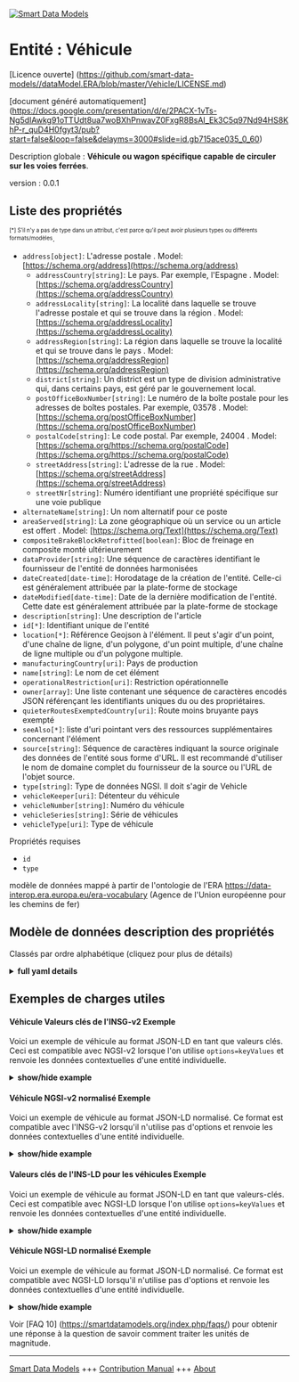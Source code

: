 <!-- 10-Header -->  
[![Smart Data Models](https://smartdatamodels.org/wp-content/uploads/2022/01/SmartDataModels_logo.png "Logo")](https://smartdatamodels.org)  
Entité : Véhicule  
=================<!-- /10-Header -->  
<!-- 15-License -->  
[Licence ouverte] (https://github.com/smart-data-models//dataModel.ERA/blob/master/Vehicle/LICENSE.md)  
[document généré automatiquement] (https://docs.google.com/presentation/d/e/2PACX-1vTs-Ng5dIAwkg91oTTUdt8ua7woBXhPnwavZ0FxgR8BsAI_Ek3C5q97Nd94HS8KhP-r_quD4H0fgyt3/pub?start=false&loop=false&delayms=3000#slide=id.gb715ace035_0_60)  
<!-- /15-License -->  
<!-- 20-Description -->  
Description globale : **Véhicule ou wagon spécifique capable de circuler sur les voies ferrées**.  
version : 0.0.1  
<!-- /20-Description -->  
<!-- 30-PropertiesList -->  

## Liste des propriétés  

<sup><sub>[*] S'il n'y a pas de type dans un attribut, c'est parce qu'il peut avoir plusieurs types ou différents formats/modèles</sub></sup>.  
- `address[object]`: L'adresse postale  . Model: [https://schema.org/address](https://schema.org/address)	- `addressCountry[string]`: Le pays. Par exemple, l'Espagne  . Model: [https://schema.org/addressCountry](https://schema.org/addressCountry)  
	- `addressLocality[string]`: La localité dans laquelle se trouve l'adresse postale et qui se trouve dans la région  . Model: [https://schema.org/addressLocality](https://schema.org/addressLocality)  
	- `addressRegion[string]`: La région dans laquelle se trouve la localité et qui se trouve dans le pays  . Model: [https://schema.org/addressRegion](https://schema.org/addressRegion)  
	- `district[string]`: Un district est un type de division administrative qui, dans certains pays, est géré par le gouvernement local.    
	- `postOfficeBoxNumber[string]`: Le numéro de la boîte postale pour les adresses de boîtes postales. Par exemple, 03578  . Model: [https://schema.org/postOfficeBoxNumber](https://schema.org/postOfficeBoxNumber)  
	- `postalCode[string]`: Le code postal. Par exemple, 24004  . Model: [https://schema.org/https://schema.org/postalCode](https://schema.org/https://schema.org/postalCode)  
	- `streetAddress[string]`: L'adresse de la rue  . Model: [https://schema.org/streetAddress](https://schema.org/streetAddress)  
	- `streetNr[string]`: Numéro identifiant une propriété spécifique sur une voie publique    
- `alternateName[string]`: Un nom alternatif pour ce poste  - `areaServed[string]`: La zone géographique où un service ou un article est offert  . Model: [https://schema.org/Text](https://schema.org/Text)- `compositeBrakeBlockRetrofitted[boolean]`: Bloc de freinage en composite monté ultérieurement  - `dataProvider[string]`: Une séquence de caractères identifiant le fournisseur de l'entité de données harmonisées  - `dateCreated[date-time]`: Horodatage de la création de l'entité. Celle-ci est généralement attribuée par la plate-forme de stockage  - `dateModified[date-time]`: Date de la dernière modification de l'entité. Cette date est généralement attribuée par la plate-forme de stockage  - `description[string]`: Une description de l'article  - `id[*]`: Identifiant unique de l'entité  - `location[*]`: Référence Geojson à l'élément. Il peut s'agir d'un point, d'une chaîne de ligne, d'un polygone, d'un point multiple, d'une chaîne de ligne multiple ou d'un polygone multiple.  - `manufacturingCountry[uri]`: Pays de production  - `name[string]`: Le nom de cet élément  - `operationalRestriction[uri]`: Restriction opérationnelle  - `owner[array]`: Une liste contenant une séquence de caractères encodés JSON référençant les identifiants uniques du ou des propriétaires.  - `quieterRoutesExemptedCountry[uri]`: Route moins bruyante pays exempté  - `seeAlso[*]`: liste d'uri pointant vers des ressources supplémentaires concernant l'élément  - `source[string]`: Séquence de caractères indiquant la source originale des données de l'entité sous forme d'URL. Il est recommandé d'utiliser le nom de domaine complet du fournisseur de la source ou l'URL de l'objet source.  - `type[string]`: Type de données NGSI. Il doit s'agir de Vehicle  - `vehicleKeeper[uri]`: Détenteur du véhicule  - `vehicleNumber[string]`: Numéro du véhicule  - `vehicleSeries[string]`: Série de véhicules  - `vehicleType[uri]`: Type de véhicule  <!-- /30-PropertiesList -->  
<!-- 35-RequiredProperties -->  
Propriétés requises  
- `id`  - `type`  <!-- /35-RequiredProperties -->  
<!-- 40-RequiredProperties -->  
modèle de données mappé à partir de l'ontologie de l'ERA https://data-interop.era.europa.eu/era-vocabulary (Agence de l'Union européenne pour les chemins de fer)  
<!-- /40-RequiredProperties -->  
<!-- 50-DataModelHeader -->  
## Modèle de données description des propriétés  
Classés par ordre alphabétique (cliquez pour plus de détails)  
<!-- /50-DataModelHeader -->  
<!-- 60-ModelYaml -->  
<details><summary><strong>full yaml details</strong></summary>    
```yaml  
Vehicle:    
  description: A specific vehicle or wagon able to operate over railway lines.    
  properties:    
    address:    
      description: The mailing address    
      properties:    
        addressCountry:    
          description: 'The country. For example, Spain'    
          type: string    
          x-ngsi:    
            model: https://schema.org/addressCountry    
            type: Property    
        addressLocality:    
          description: 'The locality in which the street address is, and which is in the region'    
          type: string    
          x-ngsi:    
            model: https://schema.org/addressLocality    
            type: Property    
        addressRegion:    
          description: 'The region in which the locality is, and which is in the country'    
          type: string    
          x-ngsi:    
            model: https://schema.org/addressRegion    
            type: Property    
        district:    
          description: 'A district is a type of administrative division that, in some countries, is managed by the local government'    
          type: string    
          x-ngsi:    
            type: Property    
        postOfficeBoxNumber:    
          description: 'The post office box number for PO box addresses. For example, 03578'    
          type: string    
          x-ngsi:    
            model: https://schema.org/postOfficeBoxNumber    
            type: Property    
        postalCode:    
          description: 'The postal code. For example, 24004'    
          type: string    
          x-ngsi:    
            model: https://schema.org/https://schema.org/postalCode    
            type: Property    
        streetAddress:    
          description: The street address    
          type: string    
          x-ngsi:    
            model: https://schema.org/streetAddress    
            type: Property    
        streetNr:    
          description: Number identifying a specific property on a public street    
          type: string    
          x-ngsi:    
            type: Property    
      type: object    
      x-ngsi:    
        model: https://schema.org/address    
        type: Property    
    alternateName:    
      description: An alternative name for this item    
      type: string    
      x-ngsi:    
        type: Property    
    areaServed:    
      description: The geographic area where a service or offered item is provided    
      type: string    
      x-ngsi:    
        model: https://schema.org/Text    
        type: Property    
    compositeBrakeBlockRetrofitted:    
      description: Composite brake block retrofitted    
      type: boolean    
      x-ngsi:    
        type: Property    
    dataProvider:    
      description: A sequence of characters identifying the provider of the harmonised data entity    
      type: string    
      x-ngsi:    
        type: Property    
    dateCreated:    
      description: Entity creation timestamp. This will usually be allocated by the storage platform    
      format: date-time    
      type: string    
      x-ngsi:    
        type: Property    
    dateModified:    
      description: Timestamp of the last modification of the entity. This will usually be allocated by the storage platform    
      format: date-time    
      type: string    
      x-ngsi:    
        type: Property    
    description:    
      description: A description of this item    
      type: string    
      x-ngsi:    
        type: Property    
    id:    
      anyOf:    
        - description: Identifier format of any NGSI entity    
          maxLength: 256    
          minLength: 1    
          pattern: ^[\w\-\.\{\}\$\+\*\[\]`|~^@!,:\\]+$    
          type: string    
          x-ngsi:    
            type: Property    
        - description: Identifier format of any NGSI entity    
          format: uri    
          type: string    
          x-ngsi:    
            type: Property    
      description: Unique identifier of the entity    
      x-ngsi:    
        type: Property    
    location:    
      description: 'Geojson reference to the item. It can be Point, LineString, Polygon, MultiPoint, MultiLineString or MultiPolygon'    
      oneOf:    
        - description: Geojson reference to the item. Point    
          properties:    
            bbox:    
              items:    
                type: number    
              minItems: 4    
              type: array    
            coordinates:    
              items:    
                type: number    
              minItems: 2    
              type: array    
            type:    
              enum:    
                - Point    
              type: string    
          required:    
            - type    
            - coordinates    
          title: GeoJSON Point    
          type: object    
          x-ngsi:    
            type: GeoProperty    
        - description: Geojson reference to the item. LineString    
          properties:    
            bbox:    
              items:    
                type: number    
              minItems: 4    
              type: array    
            coordinates:    
              items:    
                items:    
                  type: number    
                minItems: 2    
                type: array    
              minItems: 2    
              type: array    
            type:    
              enum:    
                - LineString    
              type: string    
          required:    
            - type    
            - coordinates    
          title: GeoJSON LineString    
          type: object    
          x-ngsi:    
            type: GeoProperty    
        - description: Geojson reference to the item. Polygon    
          properties:    
            bbox:    
              items:    
                type: number    
              minItems: 4    
              type: array    
            coordinates:    
              items:    
                items:    
                  items:    
                    type: number    
                  minItems: 2    
                  type: array    
                minItems: 4    
                type: array    
              type: array    
            type:    
              enum:    
                - Polygon    
              type: string    
          required:    
            - type    
            - coordinates    
          title: GeoJSON Polygon    
          type: object    
          x-ngsi:    
            type: GeoProperty    
        - description: Geojson reference to the item. MultiPoint    
          properties:    
            bbox:    
              items:    
                type: number    
              minItems: 4    
              type: array    
            coordinates:    
              items:    
                items:    
                  type: number    
                minItems: 2    
                type: array    
              type: array    
            type:    
              enum:    
                - MultiPoint    
              type: string    
          required:    
            - type    
            - coordinates    
          title: GeoJSON MultiPoint    
          type: object    
          x-ngsi:    
            type: GeoProperty    
        - description: Geojson reference to the item. MultiLineString    
          properties:    
            bbox:    
              items:    
                type: number    
              minItems: 4    
              type: array    
            coordinates:    
              items:    
                items:    
                  items:    
                    type: number    
                  minItems: 2    
                  type: array    
                minItems: 2    
                type: array    
              type: array    
            type:    
              enum:    
                - MultiLineString    
              type: string    
          required:    
            - type    
            - coordinates    
          title: GeoJSON MultiLineString    
          type: object    
          x-ngsi:    
            type: GeoProperty    
        - description: Geojson reference to the item. MultiLineString    
          properties:    
            bbox:    
              items:    
                type: number    
              minItems: 4    
              type: array    
            coordinates:    
              items:    
                items:    
                  items:    
                    items:    
                      type: number    
                    minItems: 2    
                    type: array    
                  minItems: 4    
                  type: array    
                type: array    
              type: array    
            type:    
              enum:    
                - MultiPolygon    
              type: string    
          required:    
            - type    
            - coordinates    
          title: GeoJSON MultiPolygon    
          type: object    
          x-ngsi:    
            type: GeoProperty    
      x-ngsi:    
        type: GeoProperty    
    manufacturingCountry:    
      description: Manufacturing country    
      format: uri    
      type: string    
      x-ngsi:    
        type: Relationship    
    name:    
      description: The name of this item    
      type: string    
      x-ngsi:    
        type: Property    
    operationalRestriction:    
      description: Operational restriction    
      format: uri    
      type: string    
      x-ngsi:    
        type: Relationship    
    owner:    
      description: A List containing a JSON encoded sequence of characters referencing the unique Ids of the owner(s)    
      items:    
        anyOf:    
          - description: Identifier format of any NGSI entity    
            maxLength: 256    
            minLength: 1    
            pattern: ^[\w\-\.\{\}\$\+\*\[\]`|~^@!,:\\]+$    
            type: string    
            x-ngsi:    
              type: Property    
          - description: Identifier format of any NGSI entity    
            format: uri    
            type: string    
            x-ngsi:    
              type: Property    
        description: Unique identifier of the entity    
        x-ngsi:    
          type: Property    
      type: array    
      x-ngsi:    
        type: Property    
    quieterRoutesExemptedCountry:    
      description: Quieter route exempted country    
      format: uri    
      type: string    
      x-ngsi:    
        type: Relationship    
    seeAlso:    
      description: list of uri pointing to additional resources about the item    
      oneOf:    
        - items:    
            format: uri    
            type: string    
          minItems: 1    
          type: array    
        - format: uri    
          type: string    
      x-ngsi:    
        type: Property    
    source:    
      description: 'A sequence of characters giving the original source of the entity data as a URL. Recommended to be the fully qualified domain name of the source provider, or the URL to the source object'    
      type: string    
      x-ngsi:    
        type: Property    
    type:    
      description: NGSI data type. It has to be Vehicle    
      enum:    
        - Vehicle    
      type: string    
      x-ngsi:    
        type: Property    
    vehicleKeeper:    
      description: Vehicle keeper    
      format: uri    
      type: string    
      x-ngsi:    
        type: Relationship    
    vehicleNumber:    
      description: Vehicle number    
      type: string    
      x-ngsi:    
        type: Property    
    vehicleSeries:    
      description: Vehicle series    
      type: string    
      x-ngsi:    
        type: Property    
    vehicleType:    
      description: Vehicle type    
      format: uri    
      type: string    
      x-ngsi:    
        type: Relationship    
  required:    
    - id    
    - type    
  type: object    
  x-derived-from: http://data.europa.eu/949/Vehicle    
  x-disclaimer: 'Redistribution and use in source and binary forms, with or without modification, are permitted  provided that the license conditions are met. Copyleft (c) 2023 Contributors to Smart Data Models Program'    
  x-license-url: https://github.com/smart-data-models/dataModel.ERA/blob/master/Vehicle/LICENSE.md    
  x-model-schema: https://smart-data-models.github.io/dataModel.ERA/Certificate/schema.json    
  x-model-tags: 'ERA vocabulary, railway, train'    
  x-version: 0.0.1    
```  
</details>    
<!-- /60-ModelYaml -->  
<!-- 70-MiddleNotes -->  
<!-- /70-MiddleNotes -->  
<!-- 80-Examples -->  
## Exemples de charges utiles  
#### Véhicule Valeurs clés de l'INSG-v2 Exemple  
Voici un exemple de véhicule au format JSON-LD en tant que valeurs clés. Ceci est compatible avec NGSI-v2 lorsque l'on utilise `options=keyValues` et renvoie les données contextuelles d'une entité individuelle.  
<details><summary><strong>show/hide example</strong></summary>    
```json  
{  
  "id": "urn:ngsi-ld:Vehicle:id:TDKA:86614872",  
  "dateCreated": "1981-05-29T06:37:15Z",  
  "dateModified": "2007-08-18T15:43:14Z",  
  "source": "Visit research power especially ",  
  "name": "Feeling total key pass. Arm since speak television into. Score region specific base knowledge member door",  
  "alternateName": "Various management institution. Moment more ahead chance happy table herself. There pattern feel out. Show success research",  
  "description": "Morning continue help p",  
  "dataProvider": "Or only go together theory. Effort identify role work Congress forward citizen. Than fear turn success raise price half.",  
  "owner": [  
    "urn:ngsi-ld:Vehicle:items:TWCU:98173996",  
    "urn:ngsi-ld:Vehicle:items:YYBK:47777639"  
  ],  
  "seeAlso": [  
    "urn:ngsi-ld:Vehicle:items:EUJW:18707883"  
  ],  
  "location": {  
    "type": "Point",  
    "coordinates": [  
      20.376035,  
      172.96204  
    ]  
  },  
  "address": {  
    "streetAddress": "Lay agree media everyone. Ability because cover.",  
    "addressLocality": "Watch right student high TV. Moment well seek natural write choose be real. Recognize note themselves foot fast eat visit her. Simple chair green generation large.",  
    "addressRegion": "Se",  
    "addressCountry": "Course down what maybe physical. Memory dev",  
    "postalCode": "White quite go which. Lay wall carry election adult across. Growth morning daughter by both animal choose agree.",  
    "postOfficeBoxNumber": "To bit provide individual. Drug let bed v",  
    "streetNr": "Of price ever raise their heart. Dinner song industry and family. Debate hold first say hotel fly federal.",  
    "district": "Order teacher yes head. Report partner without government discuss shoulder."  
  },  
  "areaServed": "Great office person",  
  "type": "Vehicle",  
  "compositeBrakeBlockRetrofitted": true,  
  "vehicleNumber": "Of light force police. Indicate best need.",  
  "vehicleSeries": "High article bill ",  
  "manufacturingCountry": "urn:ngsi-ld:Vehicle:manufacturingCountry:TILS:75334975",  
  "operationalRestriction": "urn:ngsi-ld:Vehicle:operationalRestriction:HMKL:62237720",  
  "quieterRoutesExemptedCountry": "urn:ngsi-ld:Vehicle:quieterRoutesExemptedCountry:XMUI:51546691",  
  "vehicleKeeper": "urn:ngsi-ld:Vehicle:vehicleKeeper:ZIEP:97566099",  
  "vehicleType": "urn:ngsi-ld:Vehicle:vehicleType:CAMN:07078377"  
}  
```  
</details>  
#### Véhicule NGSI-v2 normalisé Exemple  
Voici un exemple de véhicule au format JSON-LD normalisé. Ce format est compatible avec l'INSG-v2 lorsqu'il n'utilise pas d'options et renvoie les données contextuelles d'une entité individuelle.  
<details><summary><strong>show/hide example</strong></summary>    
```json  
{  
  "id": "urn:ngsi-ld:Vehicle:id:TDKA:86614872",  
  "dateCreated": {  
    "type": "DateTime",  
    "value": "1981-05-29T06:37:15Z"  
  },  
  "dateModified": {  
    "type": "DateTime",  
    "value": "2007-08-18T15:43:14Z"  
  },  
  "source": {  
    "type": "Text",  
    "value": "Visit research power especially "  
  },  
  "name": {  
    "type": "Text",  
    "value": "Feeling total key pass. Arm since speak television into. Score region specific base knowledge member door"  
  },  
  "alternateName": {  
    "type": "Text",  
    "value": "Various management institution. Moment more ahead chance happy table herself. There pattern feel out. Show success research"  
  },  
  "description": {  
    "type": "Text",  
    "value": "Morning continue help p"  
  },  
  "dataProvider": {  
    "type": "Text",  
    "value": "Or only go together theory. Effort identify role work Congress forward citizen. Than fear turn success raise price half."  
  },  
  "owner": {  
    "type": "StructuredValue",  
    "value": [  
      "urn:ngsi-ld:Vehicle:items:TWCU:98173996",  
      "urn:ngsi-ld:Vehicle:items:YYBK:47777639"  
    ]  
  },  
  "seeAlso": {  
    "type": "StructuredValue",  
    "value": [  
      "urn:ngsi-ld:Vehicle:items:EUJW:18707883"  
    ]  
  },  
  "location": {  
    "type": "geo:json",  
    "value": {  
      "type": "Point",  
      "coordinates": {  
        "type": "StructuredValue",  
        "value": [  
          20.376035,  
          172.96204  
        ]  
      }  
    }  
  },  
  "address": {  
    "type": "StructuredValue",  
    "value": {  
      "streetAddress": {  
        "type": "Text",  
        "value": "Lay agree media everyone. Ability because cover."  
      },  
      "addressLocality": {  
        "type": "Text",  
        "value": "Watch right student high TV. Moment well seek natural write choose be real. Recognize note themselves foot fast eat visit her. Simple chair green generation large."  
      },  
      "addressRegion": {  
        "type": "Text",  
        "value": "Se"  
      },  
      "addressCountry": {  
        "type": "Text",  
        "value": "Course down what maybe physical. Memory dev"  
      },  
      "postalCode": {  
        "type": "Text",  
        "value": "White quite go which. Lay wall carry election adult across. Growth morning daughter by both animal choose agree."  
      },  
      "postOfficeBoxNumber": {  
        "type": "Text",  
        "value": "To bit provide individual. Drug let bed v"  
      },  
      "streetNr": {  
        "type": "Text",  
        "value": "Of price ever raise their heart. Dinner song industry and family. Debate hold first say hotel fly federal."  
      },  
      "district": {  
        "type": "Text",  
        "value": "Order teacher yes head. Report partner without government discuss shoulder."  
      }  
    }  
  },  
  "areaServed": {  
    "type": "Text",  
    "value": "Great office person"  
  },  
  "type": "Vehicle",  
  "compositeBrakeBlockRetrofitted": {  
    "type": "Boolean",  
    "value": true  
  },  
  "vehicleNumber": {  
    "type": "Text",  
    "value": "Of light force police. Indicate best need."  
  },  
  "vehicleSeries": {  
    "type": "Text",  
    "value": "High article bill "  
  },  
  "manufacturingCountry": {  
    "type": "Text",  
    "value": "urn:ngsi-ld:Vehicle:manufacturingCountry:TILS:75334975"  
  },  
  "operationalRestriction": {  
    "type": "Text",  
    "value": "urn:ngsi-ld:Vehicle:operationalRestriction:HMKL:62237720"  
  },  
  "quieterRoutesExemptedCountry": {  
    "type": "Text",  
    "value": "urn:ngsi-ld:Vehicle:quieterRoutesExemptedCountry:XMUI:51546691"  
  },  
  "vehicleKeeper": {  
    "type": "Text",  
    "value": "urn:ngsi-ld:Vehicle:vehicleKeeper:ZIEP:97566099"  
  },  
  "vehicleType": {  
    "type": "Text",  
    "value": "urn:ngsi-ld:Vehicle:vehicleType:CAMN:07078377"  
  }  
}  
```  
</details>  
#### Valeurs clés de l'INS-LD pour les véhicules Exemple  
Voici un exemple de véhicule au format JSON-LD en tant que valeurs-clés. Ceci est compatible avec NGSI-LD lorsque l'on utilise `options=keyValues` et renvoie les données contextuelles d'une entité individuelle.  
<details><summary><strong>show/hide example</strong></summary>    
```json  
{  
  "id": "urn:ngsi-ld:Vehicle:id:TDKA:86614872",  
  "dateCreated": "1981-05-29T06:37:15Z",  
  "dateModified": "2007-08-18T15:43:14Z",  
  "source": "Visit research power especially ",  
  "name": "Feeling total key pass. Arm since speak television into. Score region specific base knowledge member door",  
  "alternateName": "Various management institution. Moment more ahead chance happy table herself. There pattern feel out. Show success research",  
  "description": "Morning continue help p",  
  "dataProvider": "Or only go together theory. Effort identify role work Congress forward citizen. Than fear turn success raise price half.",  
  "owner": [  
    "urn:ngsi-ld:Vehicle:items:TWCU:98173996",  
    "urn:ngsi-ld:Vehicle:items:YYBK:47777639"  
  ],  
  "seeAlso": [  
    "urn:ngsi-ld:Vehicle:items:EUJW:18707883"  
  ],  
  "location": {  
    "type": "Point",  
    "coordinates": [  
      20.376035,  
      172.96204  
    ]  
  },  
  "address": {  
    "streetAddress": "Lay agree media everyone. Ability because cover.",  
    "addressLocality": "Watch right student high TV. Moment well seek natural write choose be real. Recognize note themselves foot fast eat visit her. Simple chair green generation large.",  
    "addressRegion": "Se",  
    "addressCountry": "Course down what maybe physical. Memory dev",  
    "postalCode": "White quite go which. Lay wall carry election adult across. Growth morning daughter by both animal choose agree.",  
    "postOfficeBoxNumber": "To bit provide individual. Drug let bed v",  
    "streetNr": "Of price ever raise their heart. Dinner song industry and family. Debate hold first say hotel fly federal.",  
    "district": "Order teacher yes head. Report partner without government discuss shoulder."  
  },  
  "areaServed": "Great office person",  
  "type": "Vehicle",  
  "compositeBrakeBlockRetrofitted": true,  
  "vehicleNumber": "Of light force police. Indicate best need.",  
  "vehicleSeries": "High article bill ",  
  "manufacturingCountry": "urn:ngsi-ld:Vehicle:manufacturingCountry:TILS:75334975",  
  "operationalRestriction": "urn:ngsi-ld:Vehicle:operationalRestriction:HMKL:62237720",  
  "quieterRoutesExemptedCountry": "urn:ngsi-ld:Vehicle:quieterRoutesExemptedCountry:XMUI:51546691",  
  "vehicleKeeper": "urn:ngsi-ld:Vehicle:vehicleKeeper:ZIEP:97566099",  
  "vehicleType": "urn:ngsi-ld:Vehicle:vehicleType:CAMN:07078377",  
  "@context": [  
    "https://raw.githubusercontent.com/smart-data-models/dataModel.ERA/master/context.jsonld"  
  ]  
}  
```  
</details>  
#### Véhicule NGSI-LD normalisé Exemple  
Voici un exemple de véhicule au format JSON-LD normalisé. Ce format est compatible avec NGSI-LD lorsqu'il n'utilise pas d'options et renvoie les données contextuelles d'une entité individuelle.  
<details><summary><strong>show/hide example</strong></summary>    
```json  
{  
  "id": "urn:ngsi-ld:Vehicle:id:RFYH:06883935",  
  "dateCreated": {  
    "type": "Property",  
    "value": {  
      "@type": "DateTime",  
      "@value": "2020-06-19T07:24:12Z"  
    }  
  },  
  "dateModified": {  
    "type": "Property",  
    "value": {  
      "@type": "DateTime",  
      "@value": "1998-03-27T15:27:54Z"  
    }  
  },  
  "source": {  
    "type": "Property",  
    "value": "Project option account government. Ask company grow."  
  },  
  "name": {  
    "type": "Property",  
    "value": "Part matter sh"  
  },  
  "alternateName": {  
    "type": "Property",  
    "value": "Nearly alone the when together. Whole sure would require mission."  
  },  
  "description": {  
    "type": "Property",  
    "value": "Church exactly remain situation training effect resource. Movie describe concern single as population moment. Director stage range professional fast. Sell talk onto whom question job decid"  
  },  
  "dataProvider": {  
    "type": "Property",  
    "value": "Place teacher support teach practice son pay college. Sit certain near short area by decision. Stand size guy reason rese"  
  },  
  "owner": {  
    "type": "Property",  
    "value": [  
      "urn:ngsi-ld:Vehicle:items:EBYW:72457592",  
      "urn:ngsi-ld:Vehicle:items:MJUB:28310670"  
    ]  
  },  
  "seeAlso": {  
    "type": "Property",  
    "value": [  
      "urn:ngsi-ld:Vehicle:items:WNSX:51918079"  
    ]  
  },  
  "location": {  
    "type": "Property",  
    "value": {  
      "type": "Point",  
      "coordinates": [  
        -37.542901,  
        -116.836751  
      ]  
    }  
  },  
  "address": {  
    "type": "Property",  
    "value": {  
      "streetAddress": "Rich thousand authority beat best white free. Tend season get prevent wind. Catch door foot wrong citizen miss develop.",  
      "addressLocality": "Test growth another. Be easy painting human. College ",  
      "addressRegion": "Nice pay pattern sense education game. Tonight yourself spring though participant threat majority.",  
      "addressCountry": "Purpose case eight just. Cause discussion technology sing.",  
      "postalCode": "Yeah conference push determine I tough.",  
      "postOfficeBoxNumber": "Sea also cell office force letter week. Total create as onto people. Full wall address early lose everything kid.",  
      "streetNr": "Why rise PM mother bank light. Ha",  
      "district": "Responsibility blue increase. Newspaper remain else"  
    }  
  },  
  "areaServed": {  
    "type": "Property",  
    "value": "Make own mother news film PM some. All arrive than put cold five stand."  
  },  
  "type": "Vehicle",  
  "compositeBrakeBlockRetrofitted": {  
    "type": "Property",  
    "value": false  
  },  
  "vehicleNumber": {  
    "type": "Property",  
    "value": "Sure stock standard child goal in. Option hand parent piece no."  
  },  
  "vehicleSeries": {  
    "type": "Property",  
    "value": "Public story thus wind whether. Sometimes attorney couple person hand green. Within seek sid"  
  },  
  "manufacturingCountry": {  
    "type": "Relationship",  
    "object": "urn:ngsi-ld:Vehicle:manufacturingCountry:YUHQ:94193670"  
  },  
  "operationalRestriction": {  
    "type": "Relationship",  
    "object": "urn:ngsi-ld:Vehicle:operationalRestriction:HSZJ:08079193"  
  },  
  "quieterRoutesExemptedCountry": {  
    "type": "Relationship",  
    "object": "urn:ngsi-ld:Vehicle:quieterRoutesExemptedCountry:HKQL:88249057"  
  },  
  "vehicleKeeper": {  
    "type": "Relationship",  
    "object": "urn:ngsi-ld:Vehicle:vehicleKeeper:ZJDS:72987137"  
  },  
  "vehicleType": {  
    "type": "Relationship",  
    "object": "urn:ngsi-ld:Vehicle:vehicleType:KUTI:03320913"  
  },  
  "@context": [  
    "https://raw.githubusercontent.com/smart-data-models/dataModel.ERA/master/context.jsonld"  
  ]  
}  
```  
</details><!-- /80-Examples -->  
<!-- 90-FooterNotes -->  
<!-- /90-FooterNotes -->  
<!-- 95-Units -->  
Voir [FAQ 10] (https://smartdatamodels.org/index.php/faqs/) pour obtenir une réponse à la question de savoir comment traiter les unités de magnitude.  
<!-- /95-Units -->  
<!-- 97-LastFooter -->  
---  
[Smart Data Models](https://smartdatamodels.org) +++ [Contribution Manual](https://bit.ly/contribution_manual) +++ [About](https://bit.ly/Introduction_SDM)<!-- /97-LastFooter -->  
